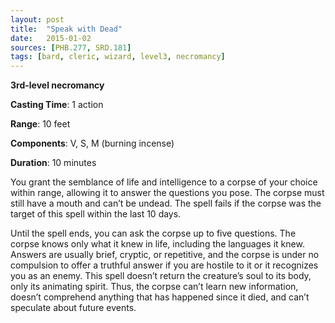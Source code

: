 ```yaml
---
layout: post
title:  "Speak with Dead"
date:   2015-01-02
sources: [PHB.277, SRD.181]
tags: [bard, cleric, wizard, level3, necromancy]
---
```


**3rd-level necromancy**

**Casting Time**: 1 action

**Range**: 10 feet

**Components**: V, S, M (burning incense)

**Duration**: 10 minutes

You grant the semblance of life and intelligence to a corpse of your choice within range, allowing it to answer the questions you pose. The corpse must still have a mouth and can’t be undead. The spell fails if the corpse was the target of this spell within the last 10 days.

Until the spell ends, you can ask the corpse up to five questions. The corpse knows only what it knew in life, including the languages it knew. Answers are usually brief, cryptic, or repetitive, and the corpse is under no compulsion to offer a truthful answer if you are hostile to it or it recognizes you as an enemy. This spell doesn’t return the creature’s soul to its body, only its animating spirit. Thus, the corpse can’t learn new information, doesn’t comprehend anything that has happened since it died, and can’t speculate about future events.
